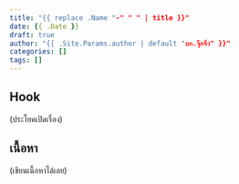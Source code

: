 ```yaml
---
title: "{{ replace .Name "-" " " | title }}"
date: {{ .Date }}
draft: true
author: "{{ .Site.Params.author | default "บก.จุ๊กจิ๋ว" }}"
categories: []
tags: []
---
```


## Hook
(ประโยคเปิดเรื่อง)

## เนื้อหา
(เขียนเนื้อหาได้เลย)

